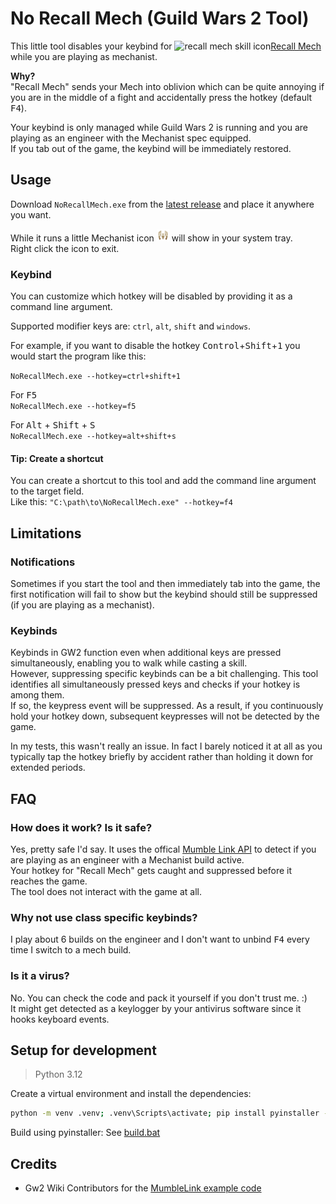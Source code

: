 # No Recall Mech (Guild Wars 2 Tool)

This little tool disables your keybind for <img src="https://github.com/mriot/mriot/assets/24588573/48ea15fe-030f-4d2b-951b-c0029d58aa5c" height="16" alt="recall mech skill icon">[Recall Mech](https://wiki.guildwars2.com/wiki/Recall_Mech)  while you are playing as mechanist.

**Why?**  
"Recall Mech" sends your Mech into oblivion which can be quite annoying if you are in the middle of a fight and accidentally press the hotkey (default <kbd>F4</kbd>).

Your keybind is only managed while Guild Wars 2 is running and you are playing as an engineer with the Mechanist spec equipped.  
If you tab out of the game, the keybind will be immediately restored.

## Usage

Download `NoRecallMech.exe` from the [latest release](/) and place it anywhere you want.

While it runs a little Mechanist icon <img src="./mech.png" height="20" alt="mech"> will show in your system tray.  
Right click the icon to exit.

### Keybind

You can customize which hotkey will be disabled by providing it as a command line argument.

Supported modifier keys are: `ctrl`, `alt`, `shift` and `windows`.

For example, if you want to disable the hotkey <kbd>Control</kbd>+<kbd>Shift</kbd>+<kbd>1</kbd> you would start the program like this:

`NoRecallMech.exe --hotkey=ctrl+shift+1`

For <kbd>F5</kbd>  
`NoRecallMech.exe --hotkey=f5`

For <kbd>Alt</kbd> + <kbd>Shift</kbd> + <kbd>S</kbd>  
`NoRecallMech.exe --hotkey=alt+shift+s`

#### Tip: Create a shortcut

You can create a shortcut to this tool and add the command line argument to the target field.  
Like this: `"C:\path\to\NoRecallMech.exe" --hotkey=f4`

## Limitations

### Notifications

Sometimes if you start the tool and then immediately tab into the game, the first notification will fail to show but the keybind should still be suppressed (if you are playing as a mechanist).

### Keybinds

Keybinds in GW2 function even when additional keys are pressed simultaneously, enabling you to walk while casting a skill.  
However, suppressing specific keybinds can be a bit challenging. This tool identifies all simultaneously pressed keys and checks if your hotkey is among them.  
If so, the keypress event will be suppressed.
As a result, if you continuously hold your hotkey down, subsequent keypresses will not be detected by the game.

In my tests, this wasn't really an issue. In fact I barely noticed it at all as you typically tap the hotkey briefly by accident rather than holding it down for extended periods.

## FAQ

### How does it work? Is it safe?

Yes, pretty safe I'd say. It uses the offical [Mumble Link API](https://wiki.guildwars2.com/wiki/API:MumbleLink) to detect if you are playing as an engineer with a Mechanist build active.  
Your hotkey for "Recall Mech" gets caught and suppressed before it reaches the game.  
The tool does not interact with the game at all.

### Why not use class specific keybinds?

I play about 6 builds on the engineer and I don't want to unbind <kbd>F4</kbd> every time I switch to a mech build.

### Is it a virus?

No. You can check the code and pack it yourself if you don't trust me. :)  
It might get detected as a keylogger by your antivirus software since it hooks keyboard events.

## Setup for development

> Python 3.12

Create a virtual environment and install the dependencies:

```bash
python -m venv .venv; .venv\Scripts\activate; pip install pyinstaller -r requirements.txt
```

Build using pyinstaller: See [build.bat](./build.bat)

## Credits

- Gw2 Wiki Contributors for the [MumbleLink example code](https://wiki.guildwars2.com/wiki/API:MumbleLink/Example_implementation_(Python))

